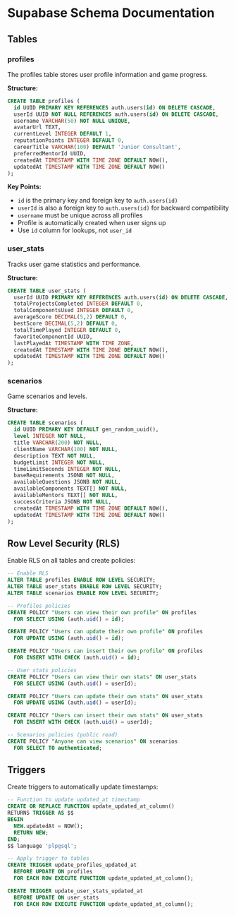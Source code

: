 # Supabase Schema Documentation

## Tables

### profiles
The profiles table stores user profile information and game progress.

**Structure:**
```sql
CREATE TABLE profiles (
  id UUID PRIMARY KEY REFERENCES auth.users(id) ON DELETE CASCADE,
  userId UUID NOT NULL REFERENCES auth.users(id) ON DELETE CASCADE,
  username VARCHAR(50) NOT NULL UNIQUE,
  avatarUrl TEXT,
  currentLevel INTEGER DEFAULT 1,
  reputationPoints INTEGER DEFAULT 0,
  careerTitle VARCHAR(100) DEFAULT 'Junior Consultant',
  preferredMentorId UUID,
  createdAt TIMESTAMP WITH TIME ZONE DEFAULT NOW(),
  updatedAt TIMESTAMP WITH TIME ZONE DEFAULT NOW()
);
```

**Key Points:**
- `id` is the primary key and foreign key to `auth.users(id)`
- `userId` is also a foreign key to `auth.users(id)` for backward compatibility
- `username` must be unique across all profiles
- Profile is automatically created when user signs up
- Use `id` column for lookups, not `user_id`

### user_stats
Tracks user game statistics and performance.

**Structure:**
```sql
CREATE TABLE user_stats (
  userId UUID PRIMARY KEY REFERENCES auth.users(id) ON DELETE CASCADE,
  totalProjectsCompleted INTEGER DEFAULT 0,
  totalComponentsUsed INTEGER DEFAULT 0,
  averageScore DECIMAL(5,2) DEFAULT 0,
  bestScore DECIMAL(5,2) DEFAULT 0,
  totalTimePlayed INTEGER DEFAULT 0,
  favoriteComponentId UUID,
  lastPlayedAt TIMESTAMP WITH TIME ZONE,
  createdAt TIMESTAMP WITH TIME ZONE DEFAULT NOW(),
  updatedAt TIMESTAMP WITH TIME ZONE DEFAULT NOW()
);
```

### scenarios
Game scenarios and levels.

**Structure:**
```sql
CREATE TABLE scenarios (
  id UUID PRIMARY KEY DEFAULT gen_random_uuid(),
  level INTEGER NOT NULL,
  title VARCHAR(200) NOT NULL,
  clientName VARCHAR(100) NOT NULL,
  description TEXT NOT NULL,
  budgetLimit INTEGER NOT NULL,
  timeLimitSeconds INTEGER NOT NULL,
  baseRequirements JSONB NOT NULL,
  availableQuestions JSONB NOT NULL,
  availableComponents TEXT[] NOT NULL,
  availableMentors TEXT[] NOT NULL,
  successCriteria JSONB NOT NULL,
  createdAt TIMESTAMP WITH TIME ZONE DEFAULT NOW(),
  updatedAt TIMESTAMP WITH TIME ZONE DEFAULT NOW()
);
```

## Row Level Security (RLS)

Enable RLS on all tables and create policies:

```sql
-- Enable RLS
ALTER TABLE profiles ENABLE ROW LEVEL SECURITY;
ALTER TABLE user_stats ENABLE ROW LEVEL SECURITY;
ALTER TABLE scenarios ENABLE ROW LEVEL SECURITY;

-- Profiles policies
CREATE POLICY "Users can view their own profile" ON profiles
  FOR SELECT USING (auth.uid() = id);

CREATE POLICY "Users can update their own profile" ON profiles
  FOR UPDATE USING (auth.uid() = id);

CREATE POLICY "Users can insert their own profile" ON profiles
  FOR INSERT WITH CHECK (auth.uid() = id);

-- User stats policies
CREATE POLICY "Users can view their own stats" ON user_stats
  FOR SELECT USING (auth.uid() = userId);

CREATE POLICY "Users can update their own stats" ON user_stats
  FOR UPDATE USING (auth.uid() = userId);

CREATE POLICY "Users can insert their own stats" ON user_stats
  FOR INSERT WITH CHECK (auth.uid() = userId);

-- Scenarios policies (public read)
CREATE POLICY "Anyone can view scenarios" ON scenarios
  FOR SELECT TO authenticated;
```

## Triggers

Create triggers to automatically update timestamps:

```sql
-- Function to update updated_at timestamp
CREATE OR REPLACE FUNCTION update_updated_at_column()
RETURNS TRIGGER AS $$
BEGIN
  NEW.updatedAt = NOW();
  RETURN NEW;
END;
$$ language 'plpgsql';

-- Apply trigger to tables
CREATE TRIGGER update_profiles_updated_at 
  BEFORE UPDATE ON profiles 
  FOR EACH ROW EXECUTE FUNCTION update_updated_at_column();

CREATE TRIGGER update_user_stats_updated_at 
  BEFORE UPDATE ON user_stats 
  FOR EACH ROW EXECUTE FUNCTION update_updated_at_column();
```
